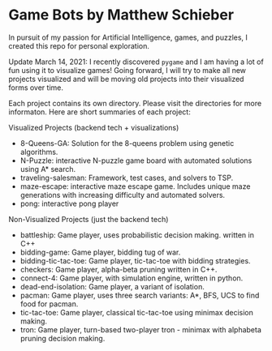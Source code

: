 # Game Bots by Matthew Schieber

In pursuit of my passion for Artificial Intelligence, games, and puzzles, I created this repo for personal exploration.  

Update March 14, 2021: I recently discovered `pygame` and I am having a lot of fun using it to visualize games! Going forward, I will try to make all new projects visualized and will be moving old projects into their visualized forms over time.

Each project contains its own directory. Please visit the directories for more informaton. Here are short summaries of each project:

Visualized Projects (backend tech + visualizations)
* 8-Queens-GA: Solution for the 8-queens problem using genetic algorithms.  
* N-Puzzle: interactive N-puzzle game board with automated solutions using A* search.
* traveling-salesman: Framework, test cases, and solvers to TSP. 
* maze-escape: interactive maze escape game. Includes unique maze generations with increasing difficulty and automated solvers.
* pong: interactive pong player


Non-Visualized Projects (just the backend tech)
* battleship: Game player, uses probabilistic decision making. written in C++
* bidding-game: Game player, bidding tug of war.
* bidding-tic-tac-toe: Game player, tic-tac-toe with bidding strategies.
* checkers: Game player, alpha-beta pruning written in C++.
* connect-4: Game player, with simulation engine, written in python.
* dead-end-isolation: Game player, a variant of isolation.
* pacman: Game player, uses three search variants: A*, BFS, UCS to find food for pacman.
* tic-tac-toe: Game player, classical tic-tac-toe using minimax decision making.
* tron: Game player, turn-based two-player tron - minimax with alphabeta pruning decision making. 


